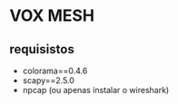 # VOX MESH

## requisistos
* colorama==0.4.6
* scapy==2.5.0
* npcap (ou apenas instalar o wireshark)



